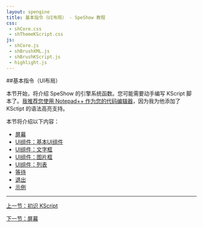 ```yaml
---
layout: spengine
title: 基本指令（UI布局） - SpeShow 教程
css:
 - shCore.css
 - shThemeKScript.css
js:
 - shCore.js
 - shBrushXML.js
 - shBrushKScript.js
 - highlight.js
---
```


##基本指令（UI布局）

本节开始，将介绍 SpeShow 的引擎系统函数。您可能需要动手编写 KScript 脚本了。[我推荐您使用 Notepad++ 作为您的代码编辑器](editor.html)，因为我为他添加了 KSctipt 的语法高亮支持。

本节将介绍以下内容：

 - [屏幕](tutorial_standard_screen.html)
 - [UI组件：基本UI组件](tutorial_standard_component.html)
 - [UI组件：文字框](tutorial_standard_textbox.html)
 - [UI组件：图片框](tutorial_standard_picturebox.html)
 - [UI组件：列表](tutorial_standard_list.html)
 - [等待](tutorial_standard_wait.html)
 - [退出](tutorial_standard_exit.html)
 - [示例](tutorial_standard_sample.html)

**********************************************************************

[上一节：初识 KScript](tutorial_kscript.html)

[下一节：屏幕](tutorial_standard_screen.html)
